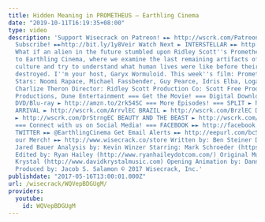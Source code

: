 ```yaml
---
title: Hidden Meaning in PROMETHEUS – Earthling Cinema
date: "2019-10-11T16:19:35+08:00"
type: video
description: 'Support Wisecrack on Patreon! ►► http://wscrk.com/PatreonWC Join Wisecrack!
  Subscribe! ►►http://bit.ly/1y8Veir Watch Next ► INTERSTELLAR ►► http://wscrk.com/IntstlrEC
  What if an alien in the future stumbled upon Ridley Scott''s Prometheus? Welcome
  to Earthling Cinema, where we examine the last remaining artifacts of a once-proud
  culture and try to understand what human lives were like before their planet was
  destroyed. I''m your host, Garyx Wormuloid. This week''s film: Prometheus (2012)
  Stars: Noomi Rapace, Michael Fassbender, Guy Pearce, Idris Elba, Logan Marshall-Green,
  Charlize Theron Director: Ridley Scott Production Co: Scott Free Productions, Brandywine
  Productions, Dune Entertainment === Get the Movie! === Digital Download ► http://amzn.to/2qlhVWJ
  DVD/Blu-ray ► http://amzn.to/2rk54SC === More Episodes! === SPLIT ► http://wscrk.com/SpltEC
  ARRIVAL ► http://wscrk.com/ArrvlEC BRAZIL ► http://wscrk.com/BrzlEC DOCTOR STRANGE
  ► http://wscrk.com/DrStrngEC BEAUTY AND THE BEAST ► http://wscrk.com/BtyatBstEC
  === Connect with us on Social Media! === FACEBOOK ►► http://facebook.com/earthlingcinema
  TWITTER ►► @EarthlingCinema Get Email Alerts ►► http://eepurl.com/bcSRD9 Check out
  our Merch! ►► http://www.wisecrack.co/store Written by: Ben Steiner Directed by:
  Jared Bauer Analysis by: Kevin Winzer Starring: Mark Schroeder (https://twitter.com/mark_schroeder)
  Edited by: Ryan Hailey (http://www.ryanhaileydotcom.com/) Original Music by: David
  Krystal (http://www.davidkrystalmusic.com) Opening Animation by: Danny Rapaport
  Produced by: Jacob S. Salamon © 2017 Wisecrack, Inc.'
publishdate: "2017-05-16T13:00:01.000Z"
url: /wisecrack/WQVepBDGUgM/
providers:
  youtube:
    id: WQVepBDGUgM
---
```

